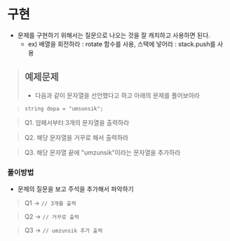 # 구현
- 문제를 구현하기 위해서는 질문으로 나오는 것을 잘 캐치하고 사용하면 된다.
  - ex) 배열을 회전하라 : rotate 함수를 사용, 스택에 넣어라 : stack.push를 사용

> ## 예제문제
> - 다음과 같이 문자열을 선언했다고 하고 아래의 문제를 풀어보아라

> ```string dopa = "umsunsik";```

> Q1. 암페서부터 3개의 문자열을 출력하라

> Q2. 해당 문자열을 거꾸로 해서 출력하라

> Q3. 해당 문자열 끝에 "umzunsik"이라는 문자열을 추가하라 

### 풀이방법
- 문제의 질문을 보고 주석을 추가해서 파악하기
> Q1 -> ```// 3개를 출력```

> Q2 -> ```// 거꾸로 출력```

> Q3 -> ```// umzunsik 추가 출력```
